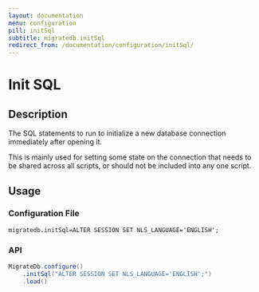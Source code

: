 ```yaml
---
layout: documentation
menu: configuration
pill: initSql
subtitle: migratedb.initSql
redirect_from: /documentation/configuration/initSql/
---
```


# Init SQL

## Description

The SQL statements to run to initialize a new database connection immediately after opening it.

This is mainly used for setting some state on the connection that needs to be shared across all scripts, or should not
be included into any one script.

## Usage

### Configuration File

```properties
migratedb.initSql=ALTER SESSION SET NLS_LANGUAGE='ENGLISH';
```

### API

```java
MigrateDb.configure()
    .initSql("ALTER SESSION SET NLS_LANGUAGE='ENGLISH';")
    .load()
```
